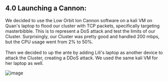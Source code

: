 <h2>4.0 Launching a Cannon:</h2>
We decided to use the Low Orbit Ion Cannon software on a kali VM on Quan's laptop to flood our cluster with TCP packets, specifically targeting masterbibble. This is to represent a DoS attack and test the limits of our Cluster. Surprisingly, our Cluster was pretty good and handled 200 mbps, but the CPU usage went from 2% to 50%. 
<br>
<br>
Then we decided to up the ante by adding Lili's laptop as another device to attack the Cluster, creating a DDoS attack. We used the same kali VM for her laptop as well. 

![image](https://github.com/itsvivianmill/Raspberry-Pi-Cluster/assets/116047994/5e964c13-1284-4476-8a20-62b30569ecdb)

